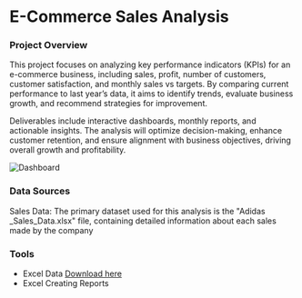 # E-Commerce Sales Analysis

### Project Overview

This project focuses on analyzing key performance indicators (KPIs) for an e-commerce business, including sales, profit, number of customers, customer satisfaction, and monthly sales vs targets. By comparing current performance to last year’s data, it aims to identify trends, evaluate business growth, and recommend strategies for improvement.

Deliverables include interactive dashboards, monthly reports, and actionable insights. The analysis will optimize decision-making, enhance customer retention, and ensure alignment with business objectives, driving overall growth and profitability.


![Dashboard](https://github.com/user-attachments/assets/3f5fbf5e-3cbf-4576-b31c-1193985362f5)



### Data Sources

Sales Data: The primary dataset used for this analysis is the "Adidas _Sales_Data.xlsx" file, containing detailed information about each sales made by the company


### Tools

- Excel Data [Download here](https://docs.google.com/spreadsheets/d/1Eq2WOI72I_3MGBtpFZaeuch5WjSlM-r3/edit?gid=664231576#gid=664231576)
- Excel Creating Reports
